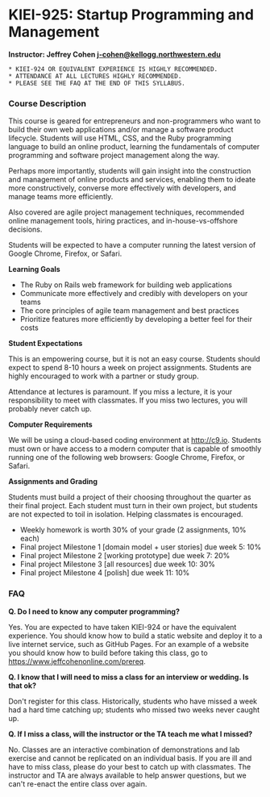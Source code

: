 # KIEI-925: Startup Programming and Management**Instructor: Jeffrey Cohen j-cohen@kellogg.northwestern.edu**```* KIEI-924 OR EQUIVALENT EXPERIENCE IS HIGHLY RECOMMENDED.   * ATTENDANCE AT ALL LECTURES HIGHLY RECOMMENDED.* PLEASE SEE THE FAQ AT THE END OF THIS SYLLABUS.```### Course DescriptionThis course is geared for entrepreneurs and non-programmers who want to build their own web applications and/or manage a software product lifecycle. Students will use HTML, CSS, and the Ruby programming language to build an online product, learning the fundamentals of computer programming and software project management along the way.Perhaps more importantly, students will gain insight into the construction and management of online products and services, enabling them to ideate more constructively, converse more effectively with developers, and manage teams more efficiently.Also covered are agile project management techniques, recommended online management tools, hiring practices, and in-house-vs-offshore decisions.Students will be expected to have a computer running the latest version of Google Chrome, Firefox, or Safari.__Learning Goals__* The Ruby on Rails web framework for building web applications* Communicate more effectively and credibly with developers on your teams* The core principles of agile team management and best practices* Prioritize features more efficiently by developing a better feel for their costs
__Student Expectations__This is an empowering course, but it is not an easy course. Students should expect to spend 8-10 hours a week on project assignments. Students are highly encouraged to work with a partner or study group.Attendance at lectures is paramount. If you miss a lecture, it is your responsibility to meet with classmates. If you miss two lectures, you will probably never catch up.__Computer Requirements__We will be using a cloud-based coding environment at http://c9.io. Students must own or haveaccess to a modern computer that is capable of smoothly running one of the following web browsers: Google Chrome, Firefox, or Safari.__Assignments and Grading__Students must build a project of their choosing throughout the quarter as their final project. Each student must turn in their own project, but students are not expected to toil in isolation.  Helping classmates is encouraged.  * Weekly homework is worth 30% of your grade (2 assignments, 10% each)* Final project Milestone 1 [domain model + user stories] due week 5:  10%* Final project Milestone 2 [working prototype]           due week 7:  20%* Final project Milestone 3 [all resources]               due week 10: 30%* Final project Milestone 4 [polish]                      due week 11: 10%### FAQ**Q. Do I need to know any computer programming?**Yes. You are expected to have taken KIEI-924 or have the equivalent experience. You should know how to build a static website and deploy it to a live internet service, such as GitHub Pages. For an example of a website you should know how to build before taking this class, go to https://www.jeffcohenonline.com/prereq.**Q. I know that I will need to miss a class for an interview or wedding. Is that ok?**Don't register for this class. Historically, students who have missed a week had a hard time catching up; students who missed two weeks never caught up.**Q. If I miss a class, will the instructor or the TA teach me what I missed?**No. Classes are an interactive combination of demonstrations and lab exercise and cannot be replicated on an individual basis. If you are ill and have to miss class, please do your best to catch up with classmates. The instructor and TA are always available to help answer questions, but we can't re-enact the entire class over again.